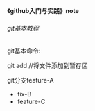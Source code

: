 **《github入门与实践》note**
###### git基本教程
git基本命令:

git add <filename>  //将文件添加到暂存区


git分支feature-A
- fix-B
- feature-C
